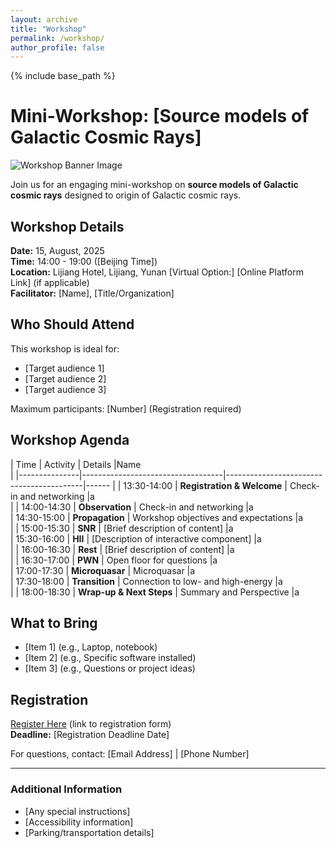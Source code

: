 ```yaml
---
layout: archive
title: "Workshop"
permalink: /workshop/
author_profile: false
---
```


{% include base_path %}

# Mini-Workshop: [Source models of Galactic Cosmic Rays]

![Workshop Banner Image](https://btheodorezhang.github.io/files/cosmic_ray_path.png)

Join us for an engaging mini-workshop on **source models of Galactic cosmic rays** designed to origin of Galactic cosmic rays.

## Workshop Details

**Date:** 15, August, 2025  
**Time:** 14:00 - 19:00 ([Beijing Time])  
**Location:** Lijiang Hotel, Lijiang, Yunan 
[Virtual Option:] [Online Platform Link] (if applicable)  
**Facilitator:** [Name], [Title/Organization]  

## Who Should Attend

This workshop is ideal for:
- [Target audience 1]
- [Target audience 2]
- [Target audience 3]

Maximum participants: [Number] (Registration required)

## Workshop Agenda

| Time          | Activity                          | Details                                  |Name  
|
|---------------|-----------------------------------|------------------------------------------|------
|
| 13:30-14:00   | **Registration & Welcome**        | Check-in and networking                  |a      
|
| 14:00-14:30   | **Observation**                   | Check-in and networking                  |a     
| 14:30-15:00   | **Propagation**                   | Workshop objectives and expectations     |a      
|
| 15:00-15:30   | **SNR**                           | [Brief description of content]           |a     
| 15:30-16:00   | **HII**                           | [Description of interactive component]   |a     
|
| 16:00-16:30   | **Rest**                          | [Brief description of content]           |a     
|
| 16:30-17:00   | **PWN**                           | Open floor for questions                 |a     
| 17:00-17:30   | **Microquasar**                   | Microquasar                              |a      
| 17:30-18:00   | **Transition**                    | Connection to low- and high-energy       |a      
|
| 18:00-18:30   | **Wrap-up & Next Steps**          | Summary and Perspective                  |a      
## What to Bring

- [Item 1] (e.g., Laptop, notebook)
- [Item 2] (e.g., Specific software installed)
- [Item 3] (e.g., Questions or project ideas)

## Registration

[Register Here](#) (link to registration form)  
**Deadline:** [Registration Deadline Date]  

For questions, contact: [Email Address] | [Phone Number]  

---

### Additional Information

- [Any special instructions]
- [Accessibility information]
- [Parking/transportation details]

